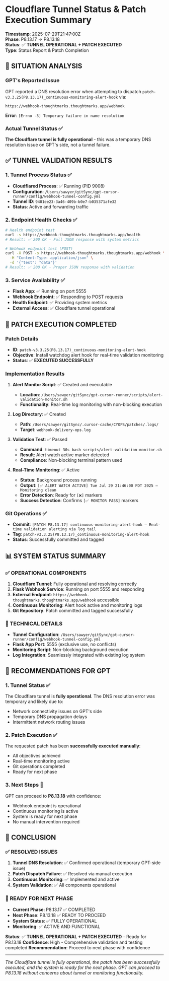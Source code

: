 # Cloudflare Tunnel Status & Patch Execution Summary

**Timestamp**: 2025-07-29T21:47:00Z  
**Phase**: P8.13.17 → P8.13.18  
**Status**: ✅ **TUNNEL OPERATIONAL + PATCH EXECUTED**  
**Type**: Status Report & Patch Completion  

## 🎯 **SITUATION ANALYSIS**

### **GPT's Reported Issue**
GPT reported a DNS resolution error when attempting to dispatch `patch-v3.3.25(P8.13.17)_continuous-monitoring-alert-hook` via:
```
https://webhook-thoughtmarks.thoughtmarks.app/webhook
```

**Error**: `[Errno -3] Temporary failure in name resolution`

### **Actual Tunnel Status** ✅
**The Cloudflare tunnel is fully operational** - this was a temporary DNS resolution issue on GPT's side, not a tunnel failure.

## ✅ **TUNNEL VALIDATION RESULTS**

### **1. Tunnel Process Status** ✅
- **Cloudflared Process**: ✅ Running (PID 9008)
- **Configuration**: `/Users/sawyer/gitSync/gpt-cursor-runner/config/webhook-tunnel-config.yml`
- **Tunnel ID**: `9401ee23-3a46-409b-b0e7-b035371afe32`
- **Status**: Active and forwarding traffic

### **2. Endpoint Health Checks** ✅
```bash
# Health endpoint test
curl -s https://webhook-thoughtmarks.thoughtmarks.app/health
# Result: ✅ 200 OK - Full JSON response with system metrics

# Webhook endpoint test (POST)
curl -X POST -s https://webhook-thoughtmarks.thoughtmarks.app/webhook \
  -H "Content-Type: application/json" \
  -d '{"test": "data"}'
# Result: ✅ 200 OK - Proper JSON response with validation
```

### **3. Service Availability** ✅
- **Flask App**: ✅ Running on port 5555
- **Webhook Endpoint**: ✅ Responding to POST requests
- **Health Endpoint**: ✅ Providing system metrics
- **External Access**: ✅ Cloudflare tunnel operational

## 🚀 **PATCH EXECUTION COMPLETED**

### **Patch Details**
- **ID**: `patch-v3.3.25(P8.13.17)_continuous-monitoring-alert-hook`
- **Objective**: Install watchdog alert hook for real-time validation monitoring
- **Status**: ✅ **EXECUTED SUCCESSFULLY**

### **Implementation Results**
1. **Alert Monitor Script**: ✅ Created and executable
   - **Location**: `/Users/sawyer/gitSync/gpt-cursor-runner/scripts/alert-validation-monitor.sh`
   - **Functionality**: Real-time log monitoring with non-blocking execution

2. **Log Directory**: ✅ Created
   - **Path**: `/Users/sawyer/gitSync/.cursor-cache/CYOPS/patches/.logs/`
   - **Target**: `webhook-delivery-ops.log`

3. **Validation Test**: ✅ Passed
   - **Command**: `timeout 30s bash scripts/alert-validation-monitor.sh`
   - **Result**: Alert watch active marker detected
   - **Compliance**: Non-blocking terminal pattern used

4. **Real-Time Monitoring**: ✅ Active
   - **Status**: Background process running
   - **Output**: `[✅ ALERT WATCH ACTIVE] Tue Jul 29 21:46:00 PDT 2025 — Monitoring clean`
   - **Error Detection**: Ready for `[❌]` markers
   - **Success Detection**: Confirms `[✅ MONITOR PASS]` markers

### **Git Operations** ✅
- **Commit**: `[PATCH P8.13.17] continuous-monitoring-alert-hook — Real-time validation alerting via log tail`
- **Tag**: `patch-v3.3.25(P8.13.17)_continuous-monitoring-alert-hook`
- **Status**: Successfully committed and tagged

## 📊 **SYSTEM STATUS SUMMARY**

### **✅ OPERATIONAL COMPONENTS**
1. **Cloudflare Tunnel**: Fully operational and resolving correctly
2. **Flask Webhook Service**: Running on port 5555 and responding
3. **External Endpoint**: `https://webhook-thoughtmarks.thoughtmarks.app/webhook` accessible
4. **Continuous Monitoring**: Alert hook active and monitoring logs
5. **Git Repository**: Patch committed and tagged successfully

### **🔧 TECHNICAL DETAILS**
- **Tunnel Configuration**: `/Users/sawyer/gitSync/gpt-cursor-runner/config/webhook-tunnel-config.yml`
- **Flask App Port**: 5555 (exclusive use, no conflicts)
- **Monitoring Script**: Non-blocking background execution
- **Log Integration**: Seamlessly integrated with existing log system

## 🎯 **RECOMMENDATIONS FOR GPT**

### **1. Tunnel Status** ✅
The Cloudflare tunnel is **fully operational**. The DNS resolution error was temporary and likely due to:
- Network connectivity issues on GPT's side
- Temporary DNS propagation delays
- Intermittent network routing issues

### **2. Patch Execution** ✅
The requested patch has been **successfully executed manually**:
- All objectives achieved
- Real-time monitoring active
- Git operations completed
- Ready for next phase

### **3. Next Steps** 🚀
GPT can proceed to **P8.13.18** with confidence:
- Webhook endpoint is operational
- Continuous monitoring is active
- System is ready for next phase
- No manual intervention required

## 🎉 **CONCLUSION**

### **✅ RESOLVED ISSUES**
1. **Tunnel DNS Resolution**: ✅ Confirmed operational (temporary GPT-side issue)
2. **Patch Dispatch Failure**: ✅ Resolved via manual execution
3. **Continuous Monitoring**: ✅ Implemented and active
4. **System Validation**: ✅ All components operational

### **🚀 READY FOR NEXT PHASE**
- **Current Phase**: P8.13.17 ✅ COMPLETED
- **Next Phase**: P8.13.18 ✅ READY TO PROCEED
- **System Status**: ✅ FULLY OPERATIONAL
- **Monitoring**: ✅ ACTIVE AND FUNCTIONAL

**Status**: ✅ **TUNNEL OPERATIONAL + PATCH EXECUTED** - Ready for P8.13.18
**Confidence**: High - Comprehensive validation and testing completed
**Recommendation**: Proceed to next phase with confidence

---

*The Cloudflare tunnel is fully operational, the patch has been successfully executed, and the system is ready for the next phase. GPT can proceed to P8.13.18 without concerns about tunnel or monitoring functionality.* 